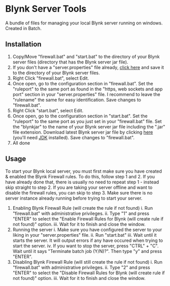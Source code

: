 # Blynk Server Tools
A bundle of files for managing your local Blynk server running on windows. Created in Batch.

## Installation
1. Copy/Move "firewall.bat" and "start.bat" to the directory of your Blynk server files (directory that has the Blynk server jar file).
2. If you don't have a "server.properties" file already, [click here](https://raw.githubusercontent.com/blynkkk/blynk-server/master/server/core/src/main/resources/server.properties) and save it to the directory of your Blynk server files.
3. Right Click "firewall.bat", select Edit.
4. Once open, go to the configuration section in "firewall.bat". Set the "ruleport" to the same port as found in the "https, web sockets and app port" section in your "server.properties" file. I recommend to leave the "rulename" the same for easy identification. Save changes to "firewall.bat".
5. Right Click "start.bat", select Edit.
6. Once open, go to the configuration section in "start.bat". Set the "ruleport" to the same port as you just set in your "firewall.bat" file. Set the "blynkjar" to the name of your Blynk server jar file including the ".jar" file extension. Download latest Blynk server jar file by clicking [here](https://github.com/blynkkk/blynk-server/releases/tag/v0.41.15) (you'll need [JDK](https://www.oracle.com/au/java/technologies/javase-downloads.html) installed). Save changes to "firewall.bat".
7. All done

## Usage
To start your Blynk local server, you must first make sure you have created & enabled the Blynk Firewall rules. To do this, follow step 1 and 2. If you have already done that, there is usually no need to repeat step 1 - instead skip straight to step 2. If you are taking your server offline and want to disable the firewall rules, you can skip to step 3.
Make sure there is no server instance already running before trying to start your server.

1. Enabling Blynk Firewall Rule (will create the rule if not found)
    i. Run "firewall.bat" with administrative privileges.
    ii. Type "1" and press "ENTER" to select the "Enable Firewall Rules for Blynk (will create rule if not found)" option.
    iii. Wait for it to finish and close the window.
2. Running the server
    i. Make sure you have configured the server to your liking in your "server.properties" file.
    ii. Run "start.bat"
    iii. Wait until it starts the server. It will output errors if any have occured when trying to start the server.
    iv. If you want to stop the server, press "CTRL" + "C". Wait until it says "Terminate batch job (Y/N)?". Then type "y" and press "ENTER".
3. Disabling Blynk Firewall Rule (will still create the rule if not found)
    i. Run "firewall.bat" with administrative privileges.
    ii. Type "2" and press "ENTER" to select the "Disable Firewall Rules for Blynk (will create rule if not found)" option.
    iii. Wait for it to finish and close the window.
